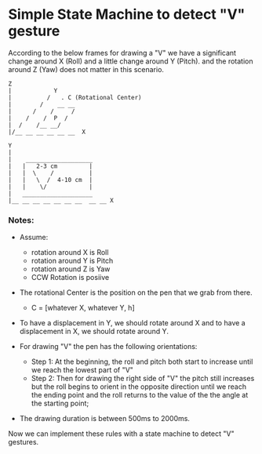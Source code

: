 # Simple State Machine to detect "V" gesture

According to the below frames for drawing a "V" we have a significant change
around X (Roll) and a little change around Y (Pitch). and the rotation around
Z (Yaw) does not matter in this scenario.
  

```
Z   
|            Y  
|          /   . C (Rotational Center)  
|        /    __ __  
|      /    /     /  
|    /    /  P  /  
|  /    /__ __/  
|/__ __ __ __ __ __  X  

Y
|        
|    ___________________
|   |   2-3 cm         |
|   |  \    /          | 
|   |   \  /  4-10 cm  | 
|   |    \/            |
|   ____________________
|__ __ __ __ __ __ __  __ __ X
```
### Notes:
- Assume:
    - rotation around X is Roll
    - rotation around Y is Pitch
    - rotation around Z is Yaw
    - CCW Rotation is posiive  

- The rotational Center is the position on the pen that we grab from there.  
  - C = [whatever X, whatever Y, h]  

- To have a displacement in Y, we should rotate around X and to have a displacement
in X, we should rotate around Y.

- For drawing "V" the pen has the following orientations:
    - Step 1: At the beginning, the roll and pitch both start to increase until we reach the  lowest part of "V"
    - Step 2: Then for drawing the right side of "V"  the pitch still increases
            but the roll begins to orient in the opposite direction until we
            reach the ending point and the roll returns to the value of the
            the angle at the starting point;

- The drawing duration is between 500ms to 2000ms.

Now we can implement these rules with a state machine to detect "V" gestures.
